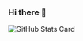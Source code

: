 ### Hi there 👋

<!--
**Keyl0ve/Keyl0ve** is a ✨ _special_ ✨ repository because its `README.md` (this file) appears on your GitHub profile.

Here are some ideas to get you started:

- 🔭 I’m currently working on ...
- 🌱 I’m currently learning ...
- 👯 I’m looking to collaborate on ...
- 🤔 I’m looking for help with ...
- 💬 Ask me about ...
- 📫 How to reach me: ...
- 😄 Pronouns: ...
- ⚡ Fun fact: ...
-->

![GitHub Stats Card](https://github-readme-stats.vercel.app/api?username=Keyl0ve&count_private=true&hide=stars,contributed&theme=react)
<!-- ![Top Languages Card (Compact layout)](https://github-readme-stats.vercel.app/api/top-langs/?username=Keyl0ve&layout=compact&theme=react)
 -->
